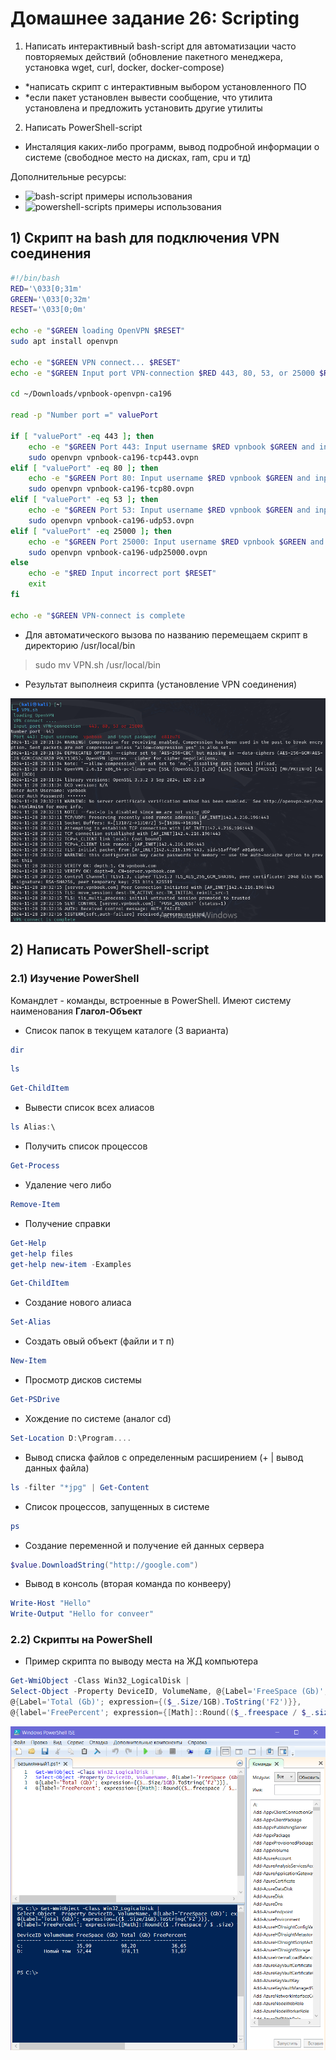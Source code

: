 # Домашнее задание 26: Scripting   
1) Написать интерактивный bash-script для автоматизации часто повторяемых действий (обновление пакетного менеджера, установка wget, curl, docker, docker-compose)  
- *написать скрипт с интерактивным выбором установленного ПО  
- *если пакет установлен вывести сообщение, что утилита установлена и предложить установить другие утилиты  

2) Написать PowerShell-script  
- Инсталяция каких-либо программ, вывод подробной информации о системе (свободное место на дисках, ram, cpu и тд)   

Дополнительные ресурсы:  
- ![bash-script примеры использования](https://habr.com/ru/companies/ruvds/articles/325522/)  
- ![powershell-scripts примеры использования](https://habr.com/ru/articles/113913/)  

## 1) Скрипт на bash для подключения VPN соединения  
``` bash
#!/bin/bash  
RED='\033[0;31m'  
GREEN='\033[0;32m'  
RESET='\033[0;0m'  

echo -e "$GREEN loading OpenVPN $RESET"  
sudo apt install openvpn  

echo -e "$GREEN VPN connect... $RESET"  
echo -e "$GREEN Input port VPN-connection $RED 443, 80, 53, or 25000 $RESET"  

cd ~/Downloads/vpnbook-openvpn-ca196  

read -p "Number port =" valuePort  

if [ "valuePort" -eq 443 ]; then
    echo -e "$GREEN Port 443: Input username $RED vpnbook $GREEN and input password $RED e81zu76 $RESET"  
    sudo openvpn vpnbook-ca196-tcp443.ovpn  
elif [ "valuePort" -eq 80 ]; then
    echo -e "$GREEN Port 80: Input username $RED vpnbook $GREEN and input password $RED e81zu76 $RESET"  
    sudo openvpn vpnbook-ca196-tcp80.ovpn
elif [ "valuePort" -eq 53 ]; then
    echo -e "$GREEN Port 53: Input username $RED vpnbook $GREEN and input password $RED e81zu76 $RESET"  
    sudo openvpn vpnbook-ca196-udp53.ovpn
elif [ "valuePort" -eq 25000 ]; then
    echo -e "$GREEN Port 25000: Input username $RED vpnbook $GREEN and input password $RED e81zu76 $RESET"  
    sudo openvpn vpnbook-ca196-udp25000.ovpn    
else  
    echo -e "$RED Input incorrect port $RESET"
    exit
fi  

echo -e "$GREEN VPN-connect is complete  
``` 

- Для автоматического вызова по названию перемещаем скрипт в директорию /usr/local/bin  

>sudo mv VPN.sh /usr/local/bin  

- Результат выполнеия скрипта (установление VPN соединения)  

![BASH_1](https://github.com/StsiapanSikorsky/Cybersecurity_TMScourse/blob/main/Task_26/img/BASH_1.png)  

## 2) Написать PowerShell-script  
### 2.1) Изучение PowerShell

Командлет - команды, встроенные в PowerShell. Имеют систему наименования **Глагол-Объект**    

- Список папок в текущем каталоге  (3 варианта)  
``` powershell
dir  
```   

``` powershell
ls  
```   

``` powershell
Get-ChildItem
```   

- Вывести список всех алиасов  
``` powershell
ls Alias:\
```   

- Получить список процессов  
``` powershell
Get-Process
```   

- Удаление чего либо  
``` powershell
Remove-Item  
```   

- Получение справки  
``` powershell
Get-Help  
get-help files
get-help new-item -Examples
```   

``` powershell
Get-ChildItem
```   

- Создание нового алиаса  
``` powershell
Set-Alias  
```   

- Создать овый объект (файли и т п)  
``` powershell
New-Item  
```   

- Просмотр дисков системы  
``` powershell
Get-PSDrive  
```   

- Хождение по системе (аналог cd)  
``` powershell
Set-Location D:\Program....  
```   

- Вывод списка файлов с определенным расширением (+ | вывод данных файла)    
``` powershell
ls -filter "*jpg" | Get-Content
```   
- Список процессов, запущенных в системе  
``` powershell
ps  
```   

- Создание переменной и получение ей данных сервера  
``` powershell
$value.DownloadString("http://google.com")  
```   

- Вывод в консоль (вторая команда по конвееру)
``` powershell
Write-Host "Hello"  
Write-Output "Hello for conveer"  
```   

### 2.2) Скрипты на PowerShell

- Пример скрипта по выводу места на ЖД компьютера  
``` powershell
Get-WmiObject -Class Win32_LogicalDisk | 
Select-Object -Property DeviceID, VolumeName, @{Label='FreeSpace (Gb)'; expression={($_.FreeSpace/1GB).ToString('F2')}},
@{Label='Total (Gb)'; expression={($_.Size/1GB).ToString('F2')}},
@{label='FreePercent'; expression={[Math]::Round(($_.freespace / $_.size) * 100, 2)}}|ft
```  

![PowerShell_1](https://github.com/StsiapanSikorsky/Cybersecurity_TMScourse/blob/main/Task_26/img/Powershell_1.png)  
